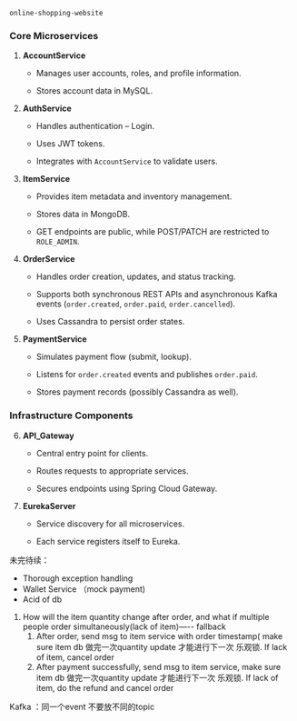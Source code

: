 `online-shopping-website`

### **Core Microservices**

1. **AccountService**

   * Manages user accounts, roles, and profile information.

   * Stores account data in MySQL.

2. **AuthService**

   * Handles authentication – Login.

   * Uses JWT tokens.

   * Integrates with `AccountService` to validate users.

3. **ItemService**

   * Provides item metadata and inventory management.

   * Stores data in MongoDB.

   * GET endpoints are public, while POST/PATCH are restricted to `ROLE_ADMIN`.

4. **OrderService**

   * Handles order creation, updates, and status tracking.

   * Supports both synchronous REST APIs and asynchronous Kafka events (`order.created`, `order.paid`, `order.cancelled`).

   * Uses Cassandra to persist order states.

5. **PaymentService**

   * Simulates payment flow (submit, lookup).

   * Listens for `order.created` events and publishes `order.paid`.

   * Stores payment records (possibly Cassandra as well).

### **Infrastructure Components**

6. **API\_Gateway**

   * Central entry point for clients.

   * Routes requests to appropriate services.

   * Secures endpoints using Spring Cloud Gateway.

7. **EurekaServer**

   * Service discovery for all microservices.

   * Each service registers itself to Eureka.

未完待续：

* Thorough exception handling  
* Wallet Service （mock payment)  
* Acid of db  
1. How will the item quantity change after order, and what if multiple people order simultaneously(lack of item)—-- fallback  
   1. After order, send msg to item service with order timestamp( make sure item db 做完一次quantity update 才能进行下一次 乐观锁. If lack of item, cancel order  
   2. After payment successfully, send msg to item service,  make sure item db 做完一次quantity update 才能进行下一次 乐观锁. If lack of item, do the refund and cancel order

Kafka ：同一个event 不要放不同的topic
